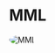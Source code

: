 # MML
<img src="https://www.mmlcapital.com/media/home/mml-home-logo-v2.jpg" alt="MML" style="border-radius: 50%;">
